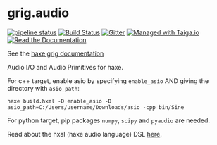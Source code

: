 # grig.audio

[![pipeline status](https://gitlab.com/haxe-grig/grig.audio/badges/main/pipeline.svg)](https://gitlab.com/haxe-grig/grig.audio/commits/main)
[![Build Status](https://travis-ci.org/osakared/grig.audio.svg?branch=main)](https://travis-ci.org/osakared/grig.audio)
[![Gitter](https://badges.gitter.im/haxe-grig/Lobby.svg)](https://gitter.im/haxe-grig/Lobby?utm_source=badge&utm_medium=badge&utm_campaign=pr-badge&utm_content=badge)
[![Managed with Taiga.io](https://img.shields.io/badge/managed%20with-TAIGA.io-709f14.svg)](https://tree.taiga.io/project/osakared-grig/ "Managed with Taiga.io")
[![Read the Documentation](https://img.shields.io/badge/docs-read-blueviolet)](https://grig.tech/)

See the [haxe grig documentation](https://grig.tech/)

Audio I/O and Audio Primitives for haxe.

For c++ target, enable asio by specifying `enable_asio` AND giving the directory with `asio_path`:

```
haxe build.hxml -D enable_asio -D asio_path=C:/Users/username/Downloads/asio -cpp bin/Sine
```

For python target, pip packages `numpy`, `scipy` and `pyaudio` are needed.

Read about the hxal (haxe audio language) DSL [here](HXAL.md).
